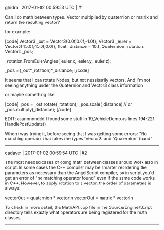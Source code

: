 ghidra | 2017-01-02 00:59:53 UTC | #1

Can I do math between types.
Vector multiplied by quaternion or matrix and return the resulting vector?

for example:

[code]
Vector3 _out = Vector3(0.0f,0.0f,-1.0f);
Vector3 _euler = Vector3(45.0f,45.0f,0.0f);
float _distance = 10.f;
Quaternion _rotation;
Vector3 _pos;

_rotation.FromEulerAngles(_euler.x,_euler.y,_euler.z);

_pos = (_out*_rotation)*_distance;
[/code]

It seems that I can rotate Nodes, but not nessisarily vectors.
And I'm not seeing anything under the Quaternion and Vector3 class information

or maybe something like

[code]
_pos = _out.rotate(_rotation);
_pos.scale(_distance);// or 
_pos.multiply(_distance);
[/code]


EDIT:
aaannnnnddd I found some stuff in 19_VehicleDemo.as
lines 194-221  HandlePostUpdate()

When i was trying it, before seeing that I was getting some errors:
"No matching operator that takes the types 'Vector3' and 'Quaternion' found"

-------------------------

cadaver | 2017-01-02 00:59:54 UTC | #2

The most needed cases of doing math between classes should work also in script. In some cases the C++ compiler may be smarter reordering the parameters as necessary than the AngelScript compiler, so in script you'd get an error of "no matching operator found" even if the same code works in C++. However, to apply rotation to a vector, the order of parameters is always:

vectorOut = quaternion * vectorIn
vectorOut = matrix * vectorIn

To check in more detail, the MathAPI.cpp file in the Source/Engine/Script directory tells exactly what operators are being registered for the math classes.

-------------------------

